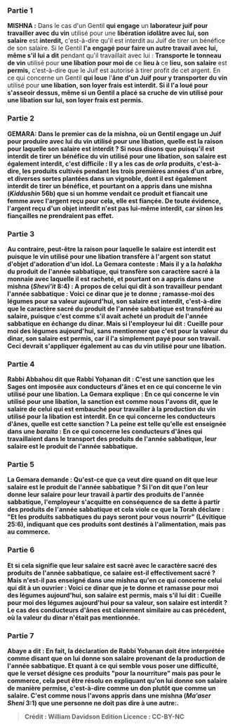 
### Partie 1
<strong>MISHNA :</strong> Dans le cas d'un Gentil <b>qui engage</b> un <b>laborateur juif pour travailler avec du vin</b> utilisé pour une <b>libération idolâtre avec lui, son salaire</b> est <b>interdit,</b> c'est-à-dire qu'il est interdit au Juif de tirer un bénéfice de son salaire. Si le Gentil <b>l'a engagé pour faire un autre travail avec lui, même s'il lui a dit</b> pendant qu'il travaillait avec lui : <b>Transporte le tonneau de vin</b> utilisé pour <b>une libation pour moi de</b> ce <b>lieu à</b> ce <b>lieu, son salaire</b> est <b>permis,</b> c'est-à-dire que le Juif est autorisé à tirer profit de cet argent. En ce qui concerne un Gentil <b>qui loue</b> l'<b>âne d'un Juif pour y transporter du vin</b> utilisé pour <b>une libation, son <b>loyer <b>frais</b> est <b>interdit.</b> Si <b>il l'a loué pour s'asseoir dessus, même si un Gentil a placé sa cruche</b> de vin utilisé pour une libation <b>sur lui, son</b> <b>loyer <b>frais</b> est <b>permis.</b>

### Partie 2
<strong>GEMARA:</strong> Dans le premier cas de la mishna, où un Gentil engage un Juif pour produire avec lui du vin utilisé pour une libation, <b>quelle est la raison</b> pour laquelle <b>son salaire</b> est <b>interdit ? Si nous disons</b> que <b>puisqu'il est <b>interdit de</b> tirer un <b>bénéfice</b> du <b>vin</b> utilisé pour <b>une libation, son salaire</b> est <b>également interdit,</b> c'est difficile : <b>Il y a</b> les cas de <b><i>orla</i></b> produits, c'est-à-dire, les produits cultivés pendant les trois premières années d'un arbre, <b>et diverses sortes</b> plantées <b>dans un vignoble,</b> dont il est également <b>interdit de</b> tirer un <b>bénéfice, et</b> pourtant <b>on a appris</b> dans une mishna (<i>Kiddushin</i> 56b) que si un homme <b>vendait</b> ce produit <b>et fiancait</b> une femme <b>avec l'argent</b> reçu <b>pour cela,</b> elle est <b>fiançée. </b> De toute évidence, l'argent reçu d'un objet interdit n'est pas lui-même interdit, car sinon les fiançailles ne prendraient pas effet.

### Partie 3
<b>Au contraire,</b> peut-être la raison pour laquelle le salaire est interdit est <b>puisque</b> le vin utilisé pour une libation <b>transfère à l'argent</b> son statut <b>d'objet d'adoration d'un <b>idol.</b> La Gemara conteste : <b>Mais il y a</b> la <i>halakha</i> du produit de <b>l'année sabbatique</b>, <b>qui transfère</b> son caractère sacré à la <b>monnaie</b> avec laquelle <b>il est racheté, <b>et</b> pourtant <b>on a appris</b> dans une mishna (<i>Shevi'it</i> 8:4) : A propos de <b>celui qui dit à</b> son <b>travailleur</b> pendant l'année sabbatique : <b>Voici ce dinar</b> que je te donne</b> ; ramasse-moi des légumes pour sa</b> valeur <b>aujourd'hui, son salaire</b> est <b>interdit,</b> c'est-à-dire que le caractère sacré du produit de l'année sabbatique est transféré au salaire, puisque c'est comme s'il avait acheté un produit de l'année sabbatique en échange du dinar. Mais si l'employeur lui dit : <b>Cueille pour moi des légumes aujourd'hui,</b> sans mentionner que c'est pour la valeur du dinar, <b>son salaire</b> est <b>permis,</b> car il l'a simplement payé pour son travail. Ceci devrait s'appliquer également au cas du vin utilisé pour une libation.

### Partie 4
<b>Rabbi Abbahou dit</b> que <b>Rabbi Yoḥanan dit :</b> C'est <b>une sanction que les Sages ont imposée aux conducteurs d'ânes et en ce qui concerne le vin</b> utilisé pour <b>une libation.</b> La Gemara explique : En ce qui concerne le <b>vin</b> utilisé pour <b>une libation,</b> la sanction est <b>comme nous l'avons dit,</b> que le salaire de celui qui est embauché pour travailler à la production du vin utilisé pour la libation est interdit. En ce qui concerne les <b>conducteurs d'ânes, quelle est</b> cette sanction ? La peine est <b>telle qu'elle est enseignée</b> dans une <i>baraita</i> : En ce qui concerne <b>les conducteurs d'ânes qui travaillaient dans</b> le transport des <b>produits de l'année sabbatique</b>, leur salaire</b> est le produit de l'année sabbatique</b>.

### Partie 5
La Gemara demande : <b>Qu'est-ce que ça veut dire quand on dit que <b>leur salaire</b> est le produit de <b>l'année sabbatique</b> ? <b>Si l'on dit que l'on leur donne</b> leur <b>salaire</b> pour leur travail <b>à partir des <b>produits de l'année sabbatique</b>, </b> l'employeur <b>s'acquitte en conséquence de sa dette à partir des <b>produits de l'année sabbatique</b> et</b> cela viole ce que <b>la Torah déclare : </b> "Et les produits sabbatiques du pays seront <b>pour vous nourrir</b>" (Lévitique 25:6), indiquant que ces produits sont destinés à l'alimentation, <b>mais pas au commerce. </b>

### Partie 6
<b>Et</b> si cela signifie <b>que leur salaire est sacré avec le caractère sacré des produits de l'année sabbatique</b>, <b>ce salaire est-il</b> effectivement <b>sacré ? Mais n'est-il pas enseigné</b> dans une mishna qu'en ce qui concerne <b>celui qui dit à un ouvrier : Voici ce dinar</b> que je te donne <b>et ramasse pour moi des légumes aujourd'hui, son salaire</b> est <b>permis,</b> mais s'il lui dit : <b>Cueille pour moi des légumes aujourd'hui pour sa</b> valeur, <b>son salaire</b> est <b>interdit ?</b> Le cas des conducteurs d'ânes est clairement similaire au cas précédent, où la valeur du dinar n'était pas mentionnée.

### Partie 7
<b>Abaye a dit : En fait,</b> la déclaration de Rabbi Yoḥanan doit être interprétée comme disant que <b>on lui donne</b> son <b>salaire provenant de la <b>production de l'année sabbatique</b>. Et</b> quant à <b>ce qui</b> semble vous <b>poser une difficulté,</b> que le verset désigne ces produits <b>"pour la nourriture" mais pas pour le commerce,</b> cela peut être résolu en expliquant <b>qu'on lui donne</b> son salaire <b>de manière permise,</b> c'est-à-dire comme un don plutôt que comme un salaire. C'est <b>comme nous l'avons appris</b> dans une mishna (<i>Ma'aser Sheni</i> 3:1) que <b>une personne ne doit pas dire à une autre:</b>.

>Crédit : William Davidson Edition
>Licence : CC-BY-NC